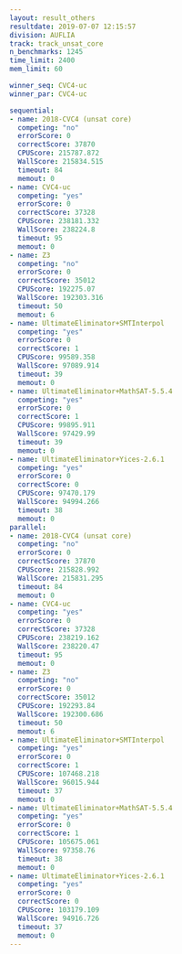```yaml
---
layout: result_others
resultdate: 2019-07-07 12:15:57
division: AUFLIA
track: track_unsat_core
n_benchmarks: 1245
time_limit: 2400
mem_limit: 60

winner_seq: CVC4-uc
winner_par: CVC4-uc

sequential:
- name: 2018-CVC4 (unsat core)
  competing: "no"
  errorScore: 0
  correctScore: 37870
  CPUScore: 215787.872
  WallScore: 215834.515
  timeout: 84
  memout: 0
- name: CVC4-uc
  competing: "yes"
  errorScore: 0
  correctScore: 37328
  CPUScore: 238181.332
  WallScore: 238224.8
  timeout: 95
  memout: 0
- name: Z3
  competing: "no"
  errorScore: 0
  correctScore: 35012
  CPUScore: 192275.07
  WallScore: 192303.316
  timeout: 50
  memout: 6
- name: UltimateEliminator+SMTInterpol
  competing: "yes"
  errorScore: 0
  correctScore: 1
  CPUScore: 99589.358
  WallScore: 97089.914
  timeout: 39
  memout: 0
- name: UltimateEliminator+MathSAT-5.5.4
  competing: "yes"
  errorScore: 0
  correctScore: 1
  CPUScore: 99895.911
  WallScore: 97429.99
  timeout: 39
  memout: 0
- name: UltimateEliminator+Yices-2.6.1
  competing: "yes"
  errorScore: 0
  correctScore: 0
  CPUScore: 97470.179
  WallScore: 94994.266
  timeout: 38
  memout: 0
parallel:
- name: 2018-CVC4 (unsat core)
  competing: "no"
  errorScore: 0
  correctScore: 37870
  CPUScore: 215828.992
  WallScore: 215831.295
  timeout: 84
  memout: 0
- name: CVC4-uc
  competing: "yes"
  errorScore: 0
  correctScore: 37328
  CPUScore: 238219.162
  WallScore: 238220.47
  timeout: 95
  memout: 0
- name: Z3
  competing: "no"
  errorScore: 0
  correctScore: 35012
  CPUScore: 192293.84
  WallScore: 192300.686
  timeout: 50
  memout: 6
- name: UltimateEliminator+SMTInterpol
  competing: "yes"
  errorScore: 0
  correctScore: 1
  CPUScore: 107468.218
  WallScore: 96015.944
  timeout: 37
  memout: 0
- name: UltimateEliminator+MathSAT-5.5.4
  competing: "yes"
  errorScore: 0
  correctScore: 1
  CPUScore: 105675.061
  WallScore: 97358.76
  timeout: 38
  memout: 0
- name: UltimateEliminator+Yices-2.6.1
  competing: "yes"
  errorScore: 0
  correctScore: 0
  CPUScore: 103179.109
  WallScore: 94916.726
  timeout: 37
  memout: 0
---
```

